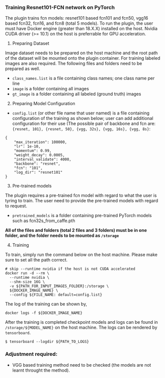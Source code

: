 ### Training Resnet101-FCN network on PyTorch
The plugin trains fcn models: resnet101 based fcn101 and fcn50, vgg16 based fcn32, fcn16, and fcn8 (total 5 models). To run the plugin, the user must have Docker engine (greater than 18.X.X) installed on the host. Nvidia CUDA driver (>= 10.1) on the host is preferrable for GPU acceleration.

1) Preparing Dataset

Image dataset needs to be prepared on the host machine and the root path of the dataset will be mounted onto the plugin container. For training labeled images are also required. The following files and folders need to be prepared as well.

- `class_names.list` is a file containing class names; one class name per line
- `image` is a folder containing all images
- `gt_image` is a folder containing all labeled (ground truth) images


2) Preparing Model Configuration

- `config.list` (or other file name that user named) is a file containing configuration of the training as shown below; user can add additional configuration for their use (The possible pair of backbone and fcn are: `{resnet, 101}, {resnet, 50}, {vgg, 32s}, {vgg, 16s}, {vgg, 8s}`:
```
{
    "max_iteration": 100000, 
    "lr": 1e-10, 
    "momentum": 0.99, 
    "weight_decay": 0.0005, 
    "interval_validate": 4000,
    "backbone": "resnet",
    "fcn": "101",
    "log_dir": "resnet101"
}
```

3) Pre-trained models

The plugin requires a pre-trained fcn model with regard to what the user is tyring to train. The user need to provide the pre-trained models with regard to request.

- `pretrained_models` is a folder containing pre-trained PyTorch models such as fcn32s_from_caffe.pth


**All of the files and folders (total 2 files and 3 folders) must be in one folder, and the folder needs to be mounted as `/storage`**


4) Training

To train, simply run the command below on the host machine. Please make sure to set all the path correct.


```
# skip --runtime nvidia if the host is not CUDA accelerated
docker run -d --rm \
  --runtime nvidia \
  --shm-size 16G \
  -v ${PATH_FOR_INPUT_IMAGES_FOLDER}:/storage \
  ${DOCKER_IMAGE_NAME} \
  --config ${FILE_NAME: default=config.list} 
```

The log of the training can be shown by,

```
docker logs -f ${DOCKER_IMAGE_NAME}
```

After the training is completed checkpoint models and logs can be found in `/storage/${MODEL_NAME}` on the host machine. The logs can be rendered by `tensorboard`.

```
$ tensorboard --logdir ${PATH_TO_LOGS}
```


### Adjustment required:

- VGG based training method need to be checked (the models are not learnt throught the method).

